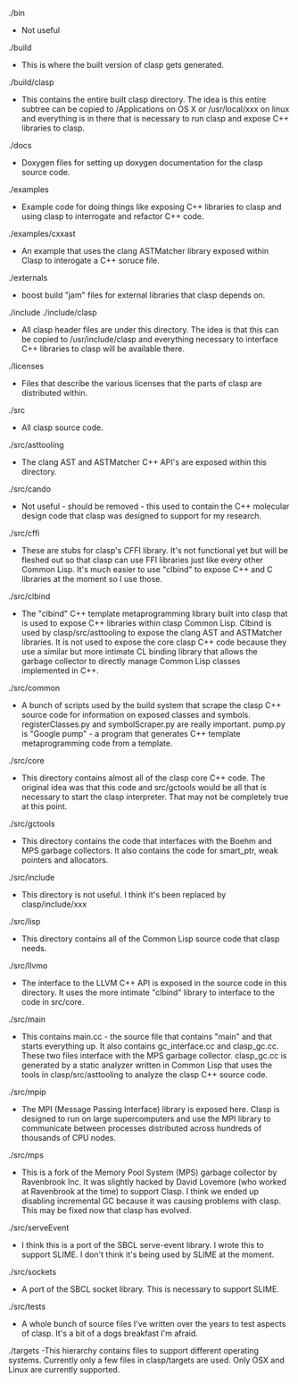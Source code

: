 ./bin
- Not useful

./build
- This is where the built version of clasp gets generated.

./build/clasp
- This contains the entire built clasp directory.  The idea is this entire subtree can be copied to /Applications on OS X or /usr/local/xxx on linux and everything is in there that is necessary to run clasp and expose C++ libraries to clasp.

./docs
- Doxygen files for setting up doxygen documentation for the clasp source code.

./examples
- Example code for doing things like exposing C++ libraries to clasp and using clasp to interrogate and refactor C++ code.

./examples/cxxast
- An example that uses the clang ASTMatcher library exposed within Clasp to interogate a C++ soruce file.

./externals
- boost build "jam" files for external libraries that clasp depends on.

./include
./include/clasp
- All clasp header files are under this directory. The idea is that this can be copied to /usr/include/clasp and everything necessary to interface C++ libraries to clasp will be available there.

./licenses
- Files that describe the various licenses that the parts of clasp are distributed within.

./src
- All clasp source code.

./src/asttooling
- The clang AST and ASTMatcher C++ API's are exposed within this directory.

./src/cando
- Not useful - should be removed - this used to contain the C++ molecular design code that clasp was designed to support for my research.

./src/cffi
- These are stubs for clasp's CFFI library.  It's not functional yet but will be fleshed out so that clasp can use FFI libraries just like every other Common Lisp.  It's much easier to use "clbind" to expose C++ and C libraries at the moment so I use those.

./src/clbind
- The "clbind" C++ template metaprogramming library built into clasp that is used to expose C++ libraries within clasp Common Lisp.  Clbind is used by clasp/src/asttooling to expose the clang AST and ASTMatcher libraries. It is not used to expose the core clasp C++ code because they use a similar but more intimate CL binding library that allows the garbage collector to directly manage Common Lisp classes implemented in C++.

./src/common
- A bunch of scripts used by the build system that scrape the clasp C++ source code for information on exposed classes and symbols.   registerClasses.py and symbolScraper.py are really important.  pump.py is "Google pump" - a program that generates C++ template metaprogramming code from a template.

./src/core
- This directory contains almost all of the clasp core C++ code. The original idea was that this code and src/gctools would be all that is necessary to start the clasp interpreter.  That may not be completely true at this point.

./src/gctools
- This directory contains the code that interfaces with the Boehm and MPS garbage collectors.  It also contains the code for smart_ptr<xxx>, weak pointers and allocators.

./src/include
- This directory is not useful.  I think it's been replaced by clasp/include/xxx

./src/lisp
- This directory contains all of the Common Lisp source code that clasp needs.

./src/llvmo
- The interface to the LLVM C++ API is exposed in the source code in this directory. It uses the more intimate "clbind" library to interface to the code in src/core.

./src/main
- This contains main.cc - the source file that contains "main" and that starts everything up.
It also contains gc_interface.cc and clasp_gc.cc.  These two files interface with the MPS garbage collector.  clasp_gc.cc is generated by a static analyzer written in Common Lisp that uses the tools in clasp/src/asttooling to analyze the clasp C++ source code.

./src/mpip
- The MPI (Message Passing Interface) library is exposed here.  Clasp is designed to run on large supercomputers and use the MPI library to communicate between processes distributed across hundreds of thousands of CPU nodes.

./src/mps
- This is a fork of the Memory Pool System (MPS) garbage collector by Ravenbrook Inc.
It was slightly hacked by David Lovemore (who worked at Ravenbrook at the time) to support Clasp. I think we ended up disabling incremental GC because it was causing problems with clasp.  This may be fixed now that clasp has evolved.

./src/serveEvent
- I think this is a port of the SBCL serve-event library.  I wrote this to support SLIME. I don't think it's being used by SLIME at the moment.

./src/sockets
- A port of the SBCL socket library. This is necessary to support SLIME.

./src/tests
- A whole bunch of source files I've written over the years to test aspects of clasp.  It's a bit of a dogs breakfast I'm afraid.

./targets
-This hierarchy contains files to support different operating systems. Currently only a few files in clasp/targets are used.  Only OSX and Linux are currently supported.

